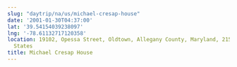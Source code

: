 ```yaml
---
slug: "daytrip/na/us/michael-cresap-house"
date: '2001-01-30T04:37:00'
lat: '39.54154039238097'
lng: '-78.61132717120358'
location: 19102, Opessa Street, Oldtown, Allegany County, Maryland, 21555, United
  States
title: Michael Cresap House
---
```



